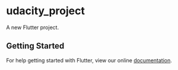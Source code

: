 # udacity_project

A new Flutter project.

## Getting Started

For help getting started with Flutter, view our online
[documentation](https://flutter.io/).
